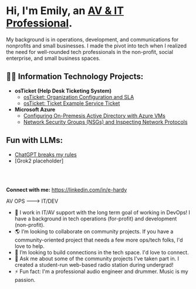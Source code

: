 <h1>Hi, I'm Emily, an <a href="https://linkedin.com/in/e-hardy/">AV & IT Professional</a>.</h1>
<p>My background is in operations, development, and communications for nonprofits and small businesses. I made the pivot into tech when I realized the need for well-rounded tech professionals in the non-profit, social enterprise, and small business spaces.</p>

<h2>👨‍💻 Information Technology Projects:</h2>

- <b>osTicket (Help Desk Ticketing System)</b>
  - [osTicket: Organization Configuration and SLA](https://github.com/emily-hardy/org-config)
  - [osTicket: Ticket Example Service Ticket](https://github.com/emily-hardy/ticket-servicing)
- <b>Microsoft Azure</b>
  - [Configuring On-Premesis Active Directory with Azure VMs](https://github.com/emily-hardy/configure-ad)
  - [Network Security Groups (NSGs) and Inspecting Network Protocols](https://github.com/emily-hardy/azure-network-protocols)
 
 <h2> Fun with LLMs:</h2>
 
- [ChatGPT breaks my rules](https://github.com/emily-hardy/GPT4-o3mini)
- [Grok2 placeholder]
<br/>
<br/>


**Connect with me:**
https://linkedin.com/in/e-hardy

AV OPS ---> IT/DEV
- 🌱 I work in IT/AV support with the long term goal of working in DevOps! I have a background in tech operations (for-profit) and development (non-profit).
- 🌎 I’m looking to collaborate on community projects. If you have a community-oriented project that needs a few more ops/tech folks, I'd love to help.
- 🤔 I’m looking to build connections in the tech space. I'd love to connect.
- 💬 Ask me about some of the community projects I've taken part in. I created a student-run web-based radio station during undergrad!
- ⚡ Fun fact: I'm a professional audio engineer and drummer. Music is my passion.

